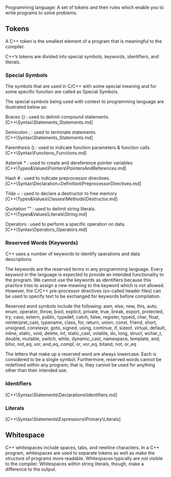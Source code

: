 Programming language: A set of tokens and their rules which enable you to write programs to solve problems.

## Tokens
A C++ token is the smallest element of a program that is meaningful to the compiler.

C++’s tokens are divided into special symbols, keywords, identifiers, and literals.

### Special Symbols
The symbols that are used in C/C++ with some special meaning and for some specific function are called as Special Symbols.

The special symbols being used with context to programming language are illustrated below as:

Braces {} : used to delimit compound statements.
[C++\Syntax\Statements\_Statements.md]

Semicolon ; : used to terminate statements.
[C++\Syntax\Statements\_Statements.md]

Parenthesis () : used to indicate function parameters & function calls.
[C++\Syntax\Functions\_Functions.md]

Asterisk * : used to create and dereference pointer variables
[C++\Types&Values\Pointers\PointersAndReferences.md]

Hash # : used to indicate preprocessor directives.
[C++\Syntax\Declaration+Definition\PreprocessorDirectives.md]

Tilde ~ : used to declare a destructor to free memory
[C++\Types&Values\Classes\Methods\Destructor.md]

Quotation "" : used to delimit string literals.
[C++\Types&Values\Literals\String.md]

Operators : used to perform a specific operation on data.
[C++\Syntax\Operators\_Operators.md]



### Reserved Words (Keywords)
C++ uses a number of keywords to identify operations and data descriptions.

The keywords are the reserved terms in any programming language. Every keyword in the language is expected to provide an intended functionality to the program. We cannot use the keywords as identifiers because this practice tries to assign a new meaning to the keyword which is not allowed. However, the C/C++ pre-processor directives (so-called header files) can be used to specify text to be exchanged for keywords before compilation.

Reserved word symbols include the following:
asm, else, new, this, auto, enum, operator, throw, bool, explicit, private, true, break, export, protected, try, case, extern, public, typedef, catch, false, register, typeid, char, float, reinterpret_cast, typename, class, for, return, union, const, friend, short, unsigned, constexpr, goto, signed, using, continue, if, sizeof, virtual, default, inline, static, void, delete, int, static_cast, volatile, do, long, struct, wchar_t, double, mutable, switch, while, dynamic_cast, namespace, template, and, bitor, not_eq, xor, and_eq, compl, or, xor_eq, bitand, not, or_eq

The letters that make up a reserved word are always lowercase. Each is considered to be a single symbol. Furthermore, reserved words cannot be redefined within any program; that is, they cannot be used for anything other than their intended use.



### Identifiers
[C++\Syntax\Statements\Declarations\Identifiers.md]

### Literals
[C++\Syntax\Statements\Expressions\Primary\Literals]



## Whitespace
C++ whitespaces include spaces, tabs, and newline characters. In a C++ program, whitespaces are used to separate tokens as well as make the structure of programs more readable. Whitespaces typically are not visible to the compiler. Whitespaces within string literals, though, make a difference to the output.
